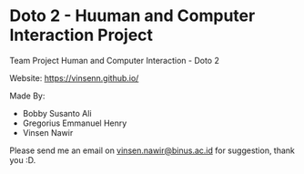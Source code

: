 # Doto 2 - Huuman and Computer Interaction Project
Team Project Human and Computer Interaction - Doto 2

Website: https://vinsenn.github.io/

Made By:
- Bobby Susanto Ali
- Gregorius Emmanuel Henry
- Vinsen Nawir

Please send me an email on vinsen.nawir@binus.ac.id for suggestion, thank you :D.
